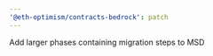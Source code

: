 ```yaml
---
'@eth-optimism/contracts-bedrock': patch
---
```


Add larger phases containing migration steps to MSD
